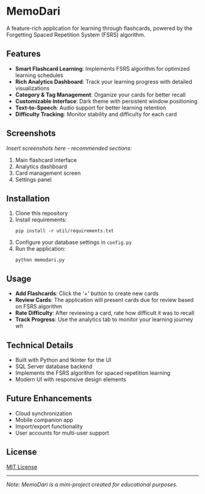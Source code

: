 # MemoDari

A feature-rich application for learning through flashcards, powered by the Forgetting Spaced Repetition System (FSRS) algorithm.

## Features

- **Smart Flashcard Learning**: Implements FSRS algorithm for optimized learning schedules
- **Rich Analytics Dashboard**: Track your learning progress with detailed visualizations
- **Category & Tag Management**: Organize your cards for better recall
- **Customizable Interface**: Dark theme with persistent window positioning
- **Text-to-Speech**: Audio support for better learning retention
- **Difficulty Tracking**: Monitor stability and difficulty for each card

## Screenshots

*Insert screenshots here - recommended sections:*
1. Main flashcard interface
2. Analytics dashboard
3. Card management screen
4. Settings panel

## Installation

1. Clone this repository
2. Install requirements:
   ```
   pip install -r util/requirements.txt
   ```
3. Configure your database settings in `config.py`
4. Run the application:
   ```
   python memodari.py
   ```

## Usage

- **Add Flashcards**: Click the '+' button to create new cards
- **Review Cards**: The application will present cards due for review based on FSRS algorithm
- **Rate Difficulty**: After reviewing a card, rate how difficult it was to recall
- **Track Progress**: Use the analytics tab to monitor your learning journey
wh
## Technical Details

- Built with Python and tkinter for the UI
- SQL Server database backend
- Implements the FSRS algorithm for spaced repetition learning
- Modern UI with responsive design elements

## Future Enhancements

- Cloud synchronization
- Mobile companion app
- Import/export functionality
- User accounts for multi-user support

## License

[MIT License](LICENSE)

---

*Note: MemoDari is a mini-project created for educational purposes.*